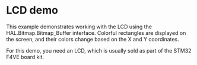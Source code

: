 # LCD demo

This example demonstrates working with the LCD using the
HAL.Bitmap.Bitmap_Buffer interface.
Colorful rectangles are displayed on the screen, and their
colors change based on the X and Y coordinates.

For this demo, you need an LCD, which is usually sold as
part of the STM32 F4VE board kit.
